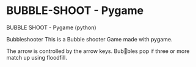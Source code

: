 # BUBBLE-SHOOT - Pygame
BUBBLE SHOOT - Pygame (python)

Bubbleshooter
 This is a Bubble shooter Game made with pygame.
 
 The arrow is controlled by the arrow keys. 
 Bubbles pop if three or more match up using floodfill.